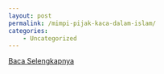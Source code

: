 ```yaml
---
layout: post
permalink: /mimpi-pijak-kaca-dalam-islam/
categories:
    - Uncategorized
---
```


[Baca Selengkapnya](/02)